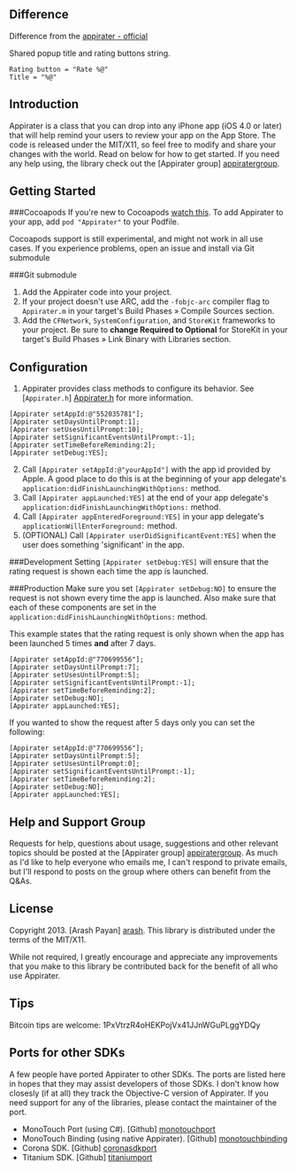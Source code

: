 Difference
------------

Difference from the [appirater - official](https://github.com/arashpayan/appirater)

Shared popup title and rating buttons string. 

```
Rating button = "Rate %@"
Title = "%@"
```


Introduction
------------
Appirater is a class that you can drop into any iPhone app (iOS 4.0 or later) that will help remind your users
to review your app on the App Store. The code is released under the MIT/X11, so feel free to
modify and share your changes with the world. Read on below for how to get started. If you need any help using, 
the library check out the [Appirater group] [appiratergroup].


Getting Started
---------------

###Cocoapods
If you're new to Cocoapods [watch this](http://nsscreencast.com/episodes/5-cocoapods). To add Appirater to your app, add `pod "Appirater"` to your Podfile.

Cocoapods support is still experimental, and might not work in all use cases. If you experience problems, open an issue and install via Git submodule

###Git submodule
1. Add the Appirater code into your project.
2. If your project doesn't use ARC, add the `-fobjc-arc` compiler flag to `Appirater.m` in your target's Build Phases » Compile Sources section.
3. Add the `CFNetwork`, `SystemConfiguration`, and `StoreKit` frameworks to your project. Be sure to **change Required to Optional** for StoreKit in your target's Build Phases » Link Binary with Libraries section.

Configuration
-------------
1. Appirater provides class methods to configure its behavior. See [`Appirater.h`] [Appirater.h] for more information.

```objc
[Appirater setAppId:@"552035781"];
[Appirater setDaysUntilPrompt:1];
[Appirater setUsesUntilPrompt:10];
[Appirater setSignificantEventsUntilPrompt:-1];
[Appirater setTimeBeforeReminding:2];
[Appirater setDebug:YES];
```

2. Call `[Appirater setAppId:@"yourAppId"]` with the app id provided by Apple. A good place to do this is at the beginning of your app delegate's `application:didFinishLaunchingWithOptions:` method.
3. Call `[Appirater appLaunched:YES]` at the end of your app delegate's `application:didFinishLaunchingWithOptions:` method.
4. Call `[Appirater appEnteredForeground:YES]` in your app delegate's `applicationWillEnterForeground:` method.
5. (OPTIONAL) Call `[Appirater userDidSignificantEvent:YES]` when the user does something 'significant' in the app.

###Development
Setting `[Appirater setDebug:YES]` will ensure that the rating request is shown each time the app is launched.

###Production
Make sure you set `[Appirater setDebug:NO]` to ensure the request is not shown every time the app is launched. Also make sure that each of these components are set in the `application:didFinishLaunchingWithOptions:` method.

This example states that the rating request is only shown when the app has been launched 5 times **and** after 7 days.

```objc
[Appirater setAppId:@"770699556"];
[Appirater setDaysUntilPrompt:7];
[Appirater setUsesUntilPrompt:5];
[Appirater setSignificantEventsUntilPrompt:-1];
[Appirater setTimeBeforeReminding:2];
[Appirater setDebug:NO];
[Appirater appLaunched:YES];
```

If you wanted to show the request after 5 days only you can set the following:

```objc
[Appirater setAppId:@"770699556"];
[Appirater setDaysUntilPrompt:5];
[Appirater setUsesUntilPrompt:0];
[Appirater setSignificantEventsUntilPrompt:-1];
[Appirater setTimeBeforeReminding:2];
[Appirater setDebug:NO];
[Appirater appLaunched:YES];
```

Help and Support Group
----------------------
Requests for help, questions about usage, suggestions and other relevant topics should be posted at the [Appirater group] [appiratergroup]. As much as I'd like to help everyone who emails me, I can't respond to private emails, but I'll respond to posts on the group where others can benefit from the Q&As.

License
-------
Copyright 2013. [Arash Payan] [arash].
This library is distributed under the terms of the MIT/X11.

While not required, I greatly encourage and appreciate any improvements that you make
to this library be contributed back for the benefit of all who use Appirater.

Tips
----
Bitcoin tips are welcome: 1PxVtrzR4oHEKPojVx41JJnWGuPLggYDQy

Ports for other SDKs
--------------
A few people have ported Appirater to other SDKs. The ports are listed here in hopes that they may assist developers of those SDKs. I don't know how closesly (if at all) they track the Objective-C version of Appirater. If you need support for any of the libraries, please contact the maintainer of the port.

+ MonoTouch Port (using C#). [Github] [monotouchport]
+ MonoTouch Binding (using native Appirater). [Github] [monotouchbinding]
+ Corona SDK. [Github] [coronasdkport]
+ Titanium SDK. [Github] [titaniumport]

[appiratergroup]: http://groups.google.com/group/appirater
[homepage]: http://arashpayan.com/blog/index.php/2009/09/07/presenting-appirater/
[arash]: http://arashpayan.com
[Appirater.h]: https://github.com/arashpayan/appirater/blob/master/Appirater.h
[monotouchport]: https://github.com/chebum/Appirater-for-MonoTouch
[monotouchbinding]: https://github.com/theonlylawislove/MonoTouch.Appirater
[coronasdkport]: https://github.com/aliasgar84/Appirater
[titaniumport]: https://github.com/mpociot/TiAppirater
